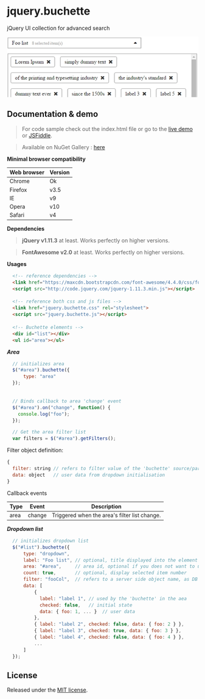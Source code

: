 # jquery.buchette

jQuery UI collection for advanced search

![](https://github.com/ApiO/jquery.buchette/blob/master/jquery.buchette.jpg?raw=true)

## Documentation & demo

> For code sample check out the index.html file or go to the [live demo](http://acuisinier.com/demo/jquery.buchette) or [JSFiddle](http://jsfiddle.net/5k7brh7q/).

> Available on NuGet Gallery : [here](https://www.nuget.org/packages/jquery.buchette)

**Minimal browser compatibility**

Web browser|Version 
---|---
Chrome|Ok
Firefox|v3.5
IE|v9
Opera|v10
Safari|v4
  
**Dependencies**

> **jQuery v1.11.3** at least. Works perfectly on higher versions.
  
> **FontAwesome v2.0** at least. Works perfectly on higher versions.

**Usages**

```html
  <!-- reference dependencies -->
  <link href="https://maxcdn.bootstrapcdn.com/font-awesome/4.4.0/css/font-awesome.min.css" rel="stylesheet" >
  <script src="http://code.jquery.com/jquery-1.11.3.min.js"></script>
  
  <!-- reference both css and js files -->
  <link href="jquery.buchette.css" rel="stylesheet">
  <script src="jquery.buchette.js"></script>
    
  <!-- Buchette elements -->
  <div id="list"></div>
  <ul id="area"></ul>
 ```
 
***Area***

```javascript
  // initializes area
  $("#area").buchette({
      type: "area"
  });
  
 ```

```javascript
  // Binds callback to area 'change' event
  $("#area").on("change", function() {
    console.log("foo");
  });
```

```javascript
  // Get the area filter list
  var filters = $("#area").getFilters();
```

Filter object definition:

```javascript
{
  filter: string // refers to filter value of the 'buchette' source/parent 
  data: object   // user data from dropdown initialisation
}
```


Callback events

Type | Event | Description
---|---|---
area|change|Triggered when the area's filter list change.


***Dropdown list***
 
```javascript
  // initializes dropdown list
  $("#list").buchette({
      type: "dropdown",
      label: "Foo list", // optional, title displayed into the element
      area: "#area",     // area id, optional if you does not want to use area binding behaviors
      count: true,       // optional, display selected item number
      filter: "fooCol",  // refers to a server side object name, as DB column/table or anything else
      data: [
          { 
            label: "label 1", // used by the 'buchette' in the aea
            checked: false,   // initial state
            data: { foo: 1, ... }  // user data
          },
          { label: "label 2", checked: false, data: { foo: 2 } },
          { label: "label 3", checked: true, data: { foo: 3 } },
          { label: "label 4", checked: false, data: { foo: 4 } },
          ...
      ]
  });
```

## License

Released under the [MIT license](http://www.opensource.org/licenses/MIT).
